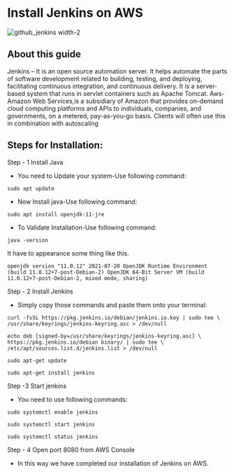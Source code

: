 # Install Jenkins on AWS

 ![github_jenkins width-2](https://github.com/adityap7/Markdown-Repo_/assets/6860928/24e8a264-8205-4a2c-b183-9750115cf3e1)

## About this guide
Jenkins – It is an open source automation server. It helps automate the parts of software development related to building, testing, and deploying, facilitating continuous integration, and continuous delivery. It is a server-based system that runs in servlet containers such as Apache Tomcat.
Aws-Amazon Web Services,is a subsidiary of Amazon that provides on-demand cloud computing platforms and APIs to individuals, companies, and governments, on a metered, pay-as-you-go basis. Clients will often use this in combination with autoscaling

## Steps for Installation:
Step - 1 Install Java
  - You need to Update your system-Use following command:
  
  ```
  sudo apt update
  ```
  - Now Install java-Use following command:
  ```
  sudo apt install openjdk-11-jre
  ```
  - To Validate Installation-Use following command:
  ```
  java -version
  ```
  It have to appearance some thing like this.
  ```
  openjdk version "11.0.12" 2021-07-20 OpenJDK Runtime Environment (build 11.0.12+7-post-Debian-2) OpenJDK 64-Bit Server VM (build          11.0.12+7-post-Debian-2, mixed mode, sharing)
  ```
Step - 2 Install Jenkins
  - Simply copy those commands and paste them onto your terminal:
  ```
  curl -fsSL https://pkg.jenkins.io/debian/jenkins.io.key | sudo tee \   /usr/share/keyrings/jenkins-keyring.asc > /dev/null
  ```
  ```
  echo deb [signed-by=/usr/share/keyrings/jenkins-keyring.asc] \   https://pkg.jenkins.io/debian binary/ | sudo tee \                       /etc/apt/sources.list.d/jenkins.list > /dev/null
  ```
  ```
  sudo apt-get update
  ```
  ```
  sudo apt-get install jenkins
  ```
Step -3 Start jenkins
  - You need to use following commands:
  ```
  sudo systemctl enable jenkins
  ```
  ```
  sudo systemctl start jenkins
  ```
  ```
  sudo systemctl status jenkins
  ```
Step - 4 Open port 8080 from AWS Console

- In this way we have completed our installation of Jenkins on AWS.




  
